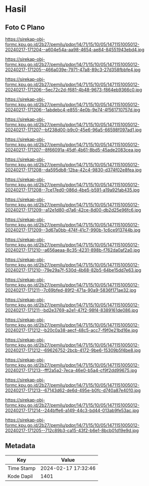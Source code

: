 # Hasil

## Foto C Plano

https://sirekap-obj-formc.kpu.go.id/2b27/pemilu/pdpr/14/71/15/10/05/1471151005012-20240217-171204--a604e54a-aa98-4654-ae84-84551943ebd4.jpg

https://sirekap-obj-formc.kpu.go.id/2b27/pemilu/pdpr/14/71/15/10/05/1471151005012-20240217-171205--466a039e-7971-47a8-89c3-27d358fbbfe4.jpg

https://sirekap-obj-formc.kpu.go.id/2b27/pemilu/pdpr/14/71/15/10/05/1471151005012-20240217-171206--5ec72c2d-f681-4b48-9673-f864eb9366c0.jpg

https://sirekap-obj-formc.kpu.go.id/2b27/pemilu/pdpr/14/71/15/10/05/1471151005012-20240217-171206--1abdebc4-e855-4e0b-9e74-4f561710757d.jpg

https://sirekap-obj-formc.kpu.go.id/2b27/pemilu/pdpr/14/71/15/10/05/1471151005012-20240217-171207--bf238d00-b9c0-45e6-96a5-66598f097ad1.jpg

https://sirekap-obj-formc.kpu.go.id/2b27/pemilu/pdpr/14/71/15/10/05/1471151005012-20240217-171207--8f66091a-45df-4b61-8bd5-45ade2083cea.jpg

https://sirekap-obj-formc.kpu.go.id/2b27/pemilu/pdpr/14/71/15/10/05/1471151005012-20240217-171208--da595db8-12ba-42c4-9830-d374f02e8fea.jpg

https://sirekap-obj-formc.kpu.go.id/2b27/pemilu/pdpr/14/71/15/10/05/1471151005012-20240217-171208--7ce17ed0-086d-4be5-b591-a19a92fab435.jpg

https://sirekap-obj-formc.kpu.go.id/2b27/pemilu/pdpr/14/71/15/10/05/1471151005012-20240217-171209--a12e1d80-d7a6-42ce-8d00-db2d25e96fc6.jpg

https://sirekap-obj-formc.kpu.go.id/2b27/pemilu/pdpr/14/71/15/10/05/1471151005012-20240217-171209--3d67a0bb-474f-41c7-990b-1c6ce913744b.jpg

https://sirekap-obj-formc.kpu.go.id/2b27/pemilu/pdpr/14/71/15/10/05/1471151005012-20240217-171210--a656aeaa-8c35-4231-898b-f762da0af2a0.jpg

https://sirekap-obj-formc.kpu.go.id/2b27/pemilu/pdpr/14/71/15/10/05/1471151005012-20240217-171210--79e29a7f-530d-4b68-82b5-64be15dd7e63.jpg

https://sirekap-obj-formc.kpu.go.id/2b27/pemilu/pdpr/14/71/15/10/05/1471151005012-20240217-171211--7c69bfed-89f2-471a-90a9-5836f171ae32.jpg

https://sirekap-obj-formc.kpu.go.id/2b27/pemilu/pdpr/14/71/15/10/05/1471151005012-20240217-171211--bd2e3769-a2e1-47f2-98f4-8389161de086.jpg

https://sirekap-obj-formc.kpu.go.id/2b27/pemilu/pdpr/14/71/15/10/05/1471151005012-20240217-171212--b20c0a38-aecf-48c5-acc7-f9f0e21bd16e.jpg

https://sirekap-obj-formc.kpu.go.id/2b27/pemilu/pdpr/14/71/15/10/05/1471151005012-20240217-171212--69626752-2bcb-4172-9be6-15309b5f4be8.jpg

https://sirekap-obj-formc.kpu.go.id/2b27/pemilu/pdpr/14/71/15/10/05/1471151005012-20240217-171213--fff2a5a2-7eca-46e0-b5a4-cf9f2dd99675.jpg

https://sirekap-obj-formc.kpu.go.id/2b27/pemilu/pdpr/14/71/15/10/05/1471151005012-20240217-171213--67143d62-de6d-495e-b0fc-d740a87e4010.jpg

https://sirekap-obj-formc.kpu.go.id/2b27/pemilu/pdpr/14/71/15/10/05/1471151005012-20240217-171214--244bffe6-a149-44c3-bd44-013ab9fe53ac.jpg

https://sirekap-obj-formc.kpu.go.id/2b27/pemilu/pdpr/14/71/15/10/05/1471151005012-20240217-171205--712c89b3-ca15-43f2-b6e1-8bcb01d19e9d.jpg


## Metadata

| Key        | Value               |
| ---------- | ------------------- |
| Time Stamp | 2024-02-17 17:32:46 |
| Kode Dapil | 1401                |



